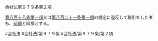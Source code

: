 会社法第９７９条第２項

[第八百十八条第一項](会社法＿＿＿＿第８１８条第１項)又は[第八百二十一条第一項](会社法＿＿＿＿第８２１条第１項)の規定に違反して取引をした者も、[前項](会社法＿＿＿＿第９７９条第１項)と同様とする。

#会社法
#会社法/第９７９条
#会社法/第９７９条/第２項
